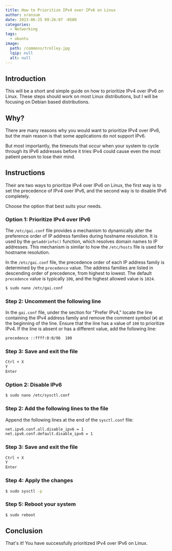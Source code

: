 ```yaml
---
title: How to Prioritize IPv4 over IPv6 on Linux
author: xransum
date: 2023-06-25 09:26:07 -0500
categories:
  - Networking
tags:
  - ubuntu
image:
  path: /commons/trolley.jpg
  lqip: null
  alt: null
---
```


## Introduction

This will be a short and simple guide on how to prioritize IPv4 over IPv6 on Linux.
These steps should work on most Linux distributions, but I will be focusing on Debian based distributions.

## Why?

There are many reasons why you would want to prioritize IPv4 over IPv6, but the main reason is that some applications do not support IPv6.

But most importantly, the timeouts that occur when your system to cycle through its IPv6 addresses before it tries IPv4 could cause even the most patient person to lose their mind.

## Instructions

Their are two ways to prioritize IPv4 over IPv6 on Linux, the first way is to set the precedence of IPv4 over IPv6, and the second way is to disable IPv6 completely.

Choose the option that best suits your needs.

### Option 1: Prioritize IPv4 over IPv6

The `/etc/gai.conf` file provides a mechanism to dynamically alter the preference order of IP address families during hostname resolution. It is used by the `getaddrinfo()` function, which resolves domain names to IP addresses. This mechanism is similar to how the `/etc/hosts` file is used for hostname resolution.

In the `/etc/gai.conf` file, the precedence order of each IP address family is determined by the `precedence` value. The address families are listed in descending order of precedence, from highest to lowest. The default `precedence` value is typically `100`, and the highest allowed value is `1024`.

```bash
$ sudo nano /etc/gai.conf
```

### Step 2: Uncomment the following line

In the `gai.conf` file, under the section for "Prefer IPv4," locate the line containing the IPv4 address family and remove the comment symbol (`#`) at the beginning of the line. Ensure that the line has a value of `100` to prioritize IPv4. If the line is absent or has a different value, add the following line:

```bash
precedence ::ffff:0:0/96  100
```

### Step 3: Save and exit the file

```bash
Ctrl + X
Y
Enter
```

### Option 2: Disable IPv6

```bash
$ sudo nano /etc/sysctl.conf
```

### Step 2: Add the following lines to the file

Append the following lines at the end of the `sysctl.conf` file:

```bash
net.ipv6.conf.all.disable_ipv6 = 1
net.ipv6.conf.default.disable_ipv6 = 1
```

### Step 3: Save and exit the file

```bash
Ctrl + X
Y
Enter
```

### Step 4: Apply the changes

```bash
$ sudo sysctl -p
```

### Step 5: Reboot your system

```bash
$ sudo reboot
```

## Conclusion

That's it! You have successfully prioritized IPv4 over IPv6 on Linux.